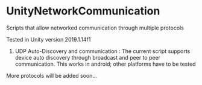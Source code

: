 # UnityNetworkCommunication
Scripts that allow networked communication through multiple protocols

Tested in Unity version 2019.1.14f1 

1) UDP Auto-Discovery and communication : The current script supports device auto discovery through broadcast and peer to peer communication. This works in android; other platforms have to be tested

More protocols will be added soon...

